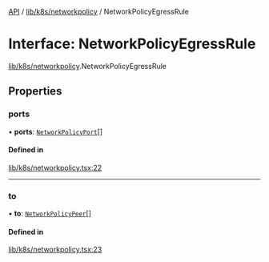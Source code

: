 [API](../API.md) / [lib/k8s/networkpolicy](../modules/lib_k8s_networkpolicy.md) / NetworkPolicyEgressRule

# Interface: NetworkPolicyEgressRule

[lib/k8s/networkpolicy](../modules/lib_k8s_networkpolicy.md).NetworkPolicyEgressRule

## Properties

### ports

• **ports**: [`NetworkPolicyPort`](lib_k8s_networkpolicy.NetworkPolicyPort.md)[]

#### Defined in

[lib/k8s/networkpolicy.tsx:22](https://github.com/kubernetes-sigs/headlamp/blob/072d2509b/frontend/src/lib/k8s/networkpolicy.tsx#L22)

___

### to

• **to**: [`NetworkPolicyPeer`](lib_k8s_networkpolicy.NetworkPolicyPeer.md)[]

#### Defined in

[lib/k8s/networkpolicy.tsx:23](https://github.com/kubernetes-sigs/headlamp/blob/072d2509b/frontend/src/lib/k8s/networkpolicy.tsx#L23)
